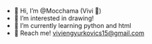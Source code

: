 - 🌸 Hi, I’m @Mocchama (Vivi 🦔)
- 🌸 I’m interested in drawing!
- 🌸 I’m currently learning python and html
- 🌸 Reach me! viviengyurkovics15@gmail.com 

<!---
Mocchama/Mocchama is a ✨ special ✨ repository because its `README.md` (this file) appears on your GitHub profile.
You can click the Preview link to take a look at your changes.
--->
